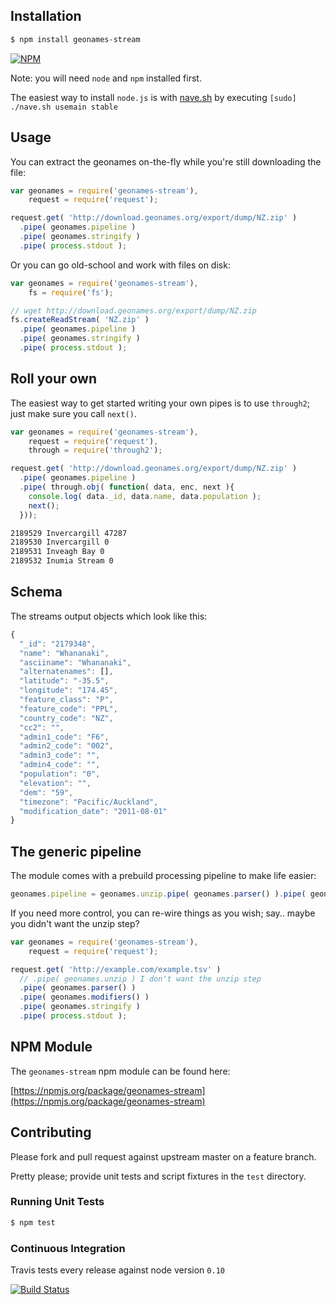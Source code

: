 ## Installation

```bash
$ npm install geonames-stream
```

[![NPM](https://nodei.co/npm/geonames-stream.png?downloads=true&stars=true)](https://nodei.co/npm/geonames-stream)

Note: you will need `node` and `npm` installed first.

The easiest way to install `node.js` is with [nave.sh](https://github.com/isaacs/nave) by executing `[sudo] ./nave.sh usemain stable`

## Usage

You can extract the geonames on-the-fly while you're still downloading the file:

```javascript
var geonames = require('geonames-stream'),
    request = require('request');

request.get( 'http://download.geonames.org/export/dump/NZ.zip' )
  .pipe( geonames.pipeline )
  .pipe( geonames.stringify )
  .pipe( process.stdout );
```

Or you can go old-school and work with files on disk:

```javascript
var geonames = require('geonames-stream'),
    fs = require('fs');

// wget http://download.geonames.org/export/dump/NZ.zip
fs.createReadStream( 'NZ.zip' )
  .pipe( geonames.pipeline )
  .pipe( geonames.stringify )
  .pipe( process.stdout );
```

## Roll your own

The easiest way to get started writing your own pipes is to use `through2`; just make sure you call `next()`.

```javascript
var geonames = require('geonames-stream'),
    request = require('request'),
    through = require('through2');

request.get( 'http://download.geonames.org/export/dump/NZ.zip' )
  .pipe( geonames.pipeline )
  .pipe( through.obj( function( data, enc, next ){
    console.log( data._id, data.name, data.population );
    next();
  }));
```

```bash
2189529 Invercargill 47287
2189530 Invercargill 0
2189531 Inveagh Bay 0
2189532 Inumia Stream 0
```

## Schema

The streams output objects which look like this:

```javascript
{
  "_id": "2179348",
  "name": "Whananaki",
  "asciiname": "Whananaki",
  "alternatenames": [],
  "latitude": "-35.5",
  "longitude": "174.45",
  "feature_class": "P",
  "feature_code": "PPL",
  "country_code": "NZ",
  "cc2": "",
  "admin1_code": "F6",
  "admin2_code": "002",
  "admin3_code": "",
  "admin4_code": "",
  "population": "0",
  "elevation": "",
  "dem": "59",
  "timezone": "Pacific/Auckland",
  "modification_date": "2011-08-01"
}
```

## The generic pipeline

The module comes with a prebuild processing pipeline to make life easier:

```javascript
geonames.pipeline = geonames.unzip.pipe( geonames.parser() ).pipe( geonames.modifiers() )
```

If you need more control, you can re-wire things as you wish; say.. maybe you didn't want the unzip step?

```javascript
var geonames = require('geonames-stream'),
    request = require('request');

request.get( 'http://example.com/example.tsv' )
  // .pipe( geonames.unzip ) I don't want the unzip step
  .pipe( geonames.parser() )
  .pipe( geonames.modifiers() )
  .pipe( geonames.stringify )
  .pipe( process.stdout );
```

## NPM Module

The `geonames-stream` npm module can be found here:

[https://npmjs.org/package/geonames-stream](https://npmjs.org/package/geonames-stream)

## Contributing

Please fork and pull request against upstream master on a feature branch.

Pretty please; provide unit tests and script fixtures in the `test` directory.

### Running Unit Tests

```bash
$ npm test
```

### Continuous Integration

Travis tests every release against node version `0.10`

[![Build Status](https://travis-ci.org/geopipes/geonames-stream.png?branch=master)](https://travis-ci.org/geopipes/geonames-stream)